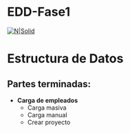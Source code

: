 # EDD-Fase1
[![N|Solid](https://encrypted-tbn0.gstatic.com/images?q=tbn:ANd9GcSsXXSZbWsi9IFM-SWs50Eo64JELsNItS8kuVRzoTVA5qjsoDBG9DGYt223vS6zLJ_cmkg&usqp=CAU)](https://nodesource.com/products/nsolid)
# Estructura de Datos

## Partes terminadas:

- **Carga de empleados**
    - Carga masiva
    - Carga manual
    - Crear proyecto
